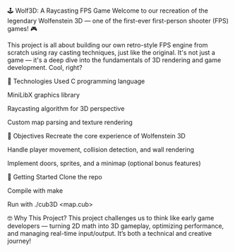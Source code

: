 🕹️ Wolf3D: A Raycasting FPS Game
Welcome to our recreation of the legendary Wolfenstein 3D — one of the first-ever first-person shooter (FPS) games! 🎮

This project is all about building our own retro-style FPS engine from scratch using ray casting techniques, just like the original. It's not just a game — it's a deep dive into the fundamentals of 3D rendering and game development. Cool, right?

🔧 Technologies Used
C programming language

MiniLibX graphics library

Raycasting algorithm for 3D perspective

Custom map parsing and texture rendering

🎯 Objectives
Recreate the core experience of Wolfenstein 3D

Handle player movement, collision detection, and wall rendering

Implement doors, sprites, and a minimap (optional bonus features)

🚀 Getting Started
Clone the repo

Compile with make

Run with ./cub3D <map.cub>

🤓 Why This Project?
This project challenges us to think like early game developers — turning 2D math into 3D gameplay, optimizing performance, and managing real-time input/output. It’s both a technical and creative journey!
